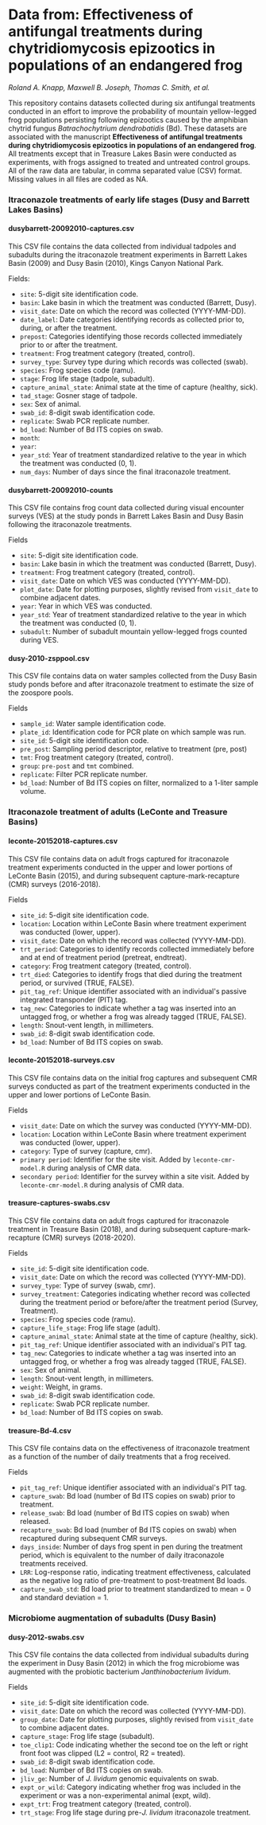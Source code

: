 # Data from: Effectiveness of antifungal treatments during chytridiomycosis epizootics in populations of an endangered frog

*Roland A. Knapp, Maxwell B. Joseph, Thomas C. Smith, et al.*

This repository contains datasets collected during six antifungal treatments conducted in an effort to improve the probability of mountain yellow-legged frog populations persisting following epizootics caused by the amphibian chytrid fungus *Batrachochytrium dendrobatidis* (Bd). 
These datasets are associated with the manuscript **Effectiveness of antifungal treatments during chytridiomycosis epizootics in populations of an endangered frog**. 
All treatments except that in Treasure Lakes Basin were conducted as experiments, with frogs assigned to treated and untreated control groups. 
All of the raw data are tabular, in comma separated value (CSV) format. 
Missing values in all files are coded as NA. 

### Itraconazole treatments of early life stages (Dusy and Barrett Lakes Basins)

#### dusybarrett-20092010-captures.csv

This CSV file contains the data collected from individual tadpoles and subadults during the itraconazole treatment experiments in Barrett Lakes Basin (2009) and Dusy Basin (2010), Kings Canyon National Park. 

Fields: 

- `site`: 5-digit site identification code.
- `basin`: Lake basin in which the treatment was conducted (Barrett, Dusy).
- `visit_date`: Date on which the record was collected (YYYY-MM-DD).
- `date_label`: Date categories identifying records as collected prior to, during, or after the treatment.
- `prepost`: Categories identifying those records collected immediately prior to or after the treatment.
- `treatment`: Frog treatment category (treated, control).
- `survey_type`: Survey type during which records was collected (swab).
- `species`: Frog species code (ramu).
- `stage`: Frog life stage (tadpole, subadult).
- `capture_animal_state`: Animal state at the time of capture (healthy, sick). 
- `tad_stage`: Gosner stage of tadpole.
- `sex`: Sex of animal.
- `swab_id`: 8-digit swab identification code.
- `replicate`: Swab PCR replicate number.
- `bd_load`: Number of Bd ITS copies on swab.
- `month`:
- `year`:
- `year_std`: Year of treatment standardized relative to the year in which the treatment was conducted (0, 1).
- `num_days`: Number of days since the final itraconazole treatment. 

#### dusybarrett-20092010-counts

This CSV file contains frog count data collected during visual encounter surveys (VES) at the study ponds in Barrett Lakes Basin and Dusy Basin following the itraconazole treatments. 

Fields

- `site`: 5-digit site identification code.
- `basin`: Lake basin in which the treatment was conducted (Barrett, Dusy).
- `treatment`: Frog treatment category (treated, control).
- `visit_date`: Date on which VES was conducted (YYYY-MM-DD).
- `plot_date`: Date for plotting purposes, slightly revised from `visit_date` to combine adjacent dates.
- `year`: Year in which VES was conducted.
- `year_std`: Year of treatment standardized relative to the year in which the treatment was conducted (0, 1).
- `subadult`: Number of subadult mountain yellow-legged frogs counted during VES.

#### dusy-2010-zsppool.csv

This CSV file contains data on water samples collected from the Dusy Basin study ponds before and after itraconazole treatment to estimate the size of the zoospore pools.

Fields

- `sample_id`: Water sample identification code. 
- `plate_id`: Identification code for PCR plate on which sample was run. 
- `site_id`: 5-digit site identification code.
- `pre_post`: Sampling period descriptor, relative to treatment (pre, post)
- `tmt`: Frog treatment category (treated, control).
- `group`: `pre-post` and `tmt` combined. 
- `replicate`: Filter PCR replicate number.
- `bd_load`: Number of Bd ITS copies on filter, normalized to a 1-liter sample volume.

### Itraconazole treatment of adults (LeConte and Treasure Basins)

#### leconte-20152018-captures.csv

This CSV file contains data on adult frogs captured for itraconazole treatment experiments conducted in the upper and lower portions of LeConte Basin (2015), and during subsequent capture-mark-recapture (CMR) surveys (2016-2018).

Fields

- `site_id`: 5-digit site identification code.
- `location`: Location within LeConte Basin where treatment experiment was conducted (lower, upper).
- `visit_date`: Date on which the record was collected (YYYY-MM-DD).
- `trt_period`: Categories to identify records collected immediately before and at end of treatment period (pretreat, endtreat).
- `category`: Frog treatment category (treated, control).
- `trt_died`: Categories to identify frogs that died during the treatment period, or survived (TRUE, FALSE). 
- `pit_tag_ref`: Unique identifier associated with an individual's passive integrated transponder (PIT) tag.
- `tag_new`: Categories to indicate whether a tag was inserted into an untagged frog, or whether a frog was already tagged (TRUE, FALSE). 
- `length`: Snout-vent length, in millimeters.
- `swab_id`: 8-digit swab identification code.
- `bd_load`: Number of Bd ITS copies on swab.

#### leconte-20152018-surveys.csv

This CSV file contains data on the initial frog captures and subsequent CMR surveys conducted as part of the treatment experiments conducted in the upper and lower portions of LeConte Basin. 

Fields

- `visit_date`: Date on which the survey was conducted (YYYY-MM-DD).
- `location`: Location within LeConte Basin where treatment experiment was conducted (lower, upper).
- `category`: Type of survey (capture, cmr).
- `primary period`: Identifier for the site visit. Added by `leconte-cmr-model.R` during analysis of CMR data. 
- `secondary period`: Identifier for the survey within a site visit. Added by `leconte-cmr-model.R` during analysis of CMR data.  

#### treasure-captures-swabs.csv

This CSV file contains data on adult frogs captured for itraconazole treatment in Treasure Basin (2018), and during subsequent capture-mark-recapture (CMR) surveys (2018-2020).

Fields

- `site_id`: 5-digit site identification code.
- `visit_date`: Date on which the record was collected (YYYY-MM-DD).
- `survey_type`: Type of survey (swab, cmr).
- `survey_treatment`: Categories indicating whether record was collected during the treatment period or before/after the treatment period (Survey, Treatment).
- `species`: Frog species code (ramu).
- `capture_life_stage`: Frog life stage (adult).
- `capture_animal_state`: Animal state at the time of capture (healthy, sick). 
- `pit_tag_ref`: Unique identifier associated with an individual's PIT tag.
- `tag_new`: Categories to indicate whether a tag was inserted into an untagged frog, or whether a frog was already tagged (TRUE, FALSE). 
- `sex`: Sex of animal.
- `length`: Snout-vent length, in millimeters.
- `weight`: Weight, in grams. 
- `swab_id`: 8-digit swab identification code.
- `replicate`: Swab PCR replicate number.
- `bd_load`: Number of Bd ITS copies on swab.

#### treasure-Bd-4.csv

This CSV file contains data on the effectiveness of itraconazole treatment as a function of the number of daily treatments that a frog received. 

Fields

- `pit_tag_ref`: Unique identifier associated with an individual's PIT tag.
- `capture_swab`: Bd load (number of Bd ITS copies on swab) prior to treatment. 
- `release_swab`: Bd load (number of Bd ITS copies on swab) when released.
- `recapture_swab`: Bd load (number of Bd ITS copies on swab) when recaptured during subsequent CMR surveys.
- `days_inside`: Number of days frog spent in pen during the treatment period, which is equivalent to the number of daily itraconazole treatments received. 
- `LRR`: Log-response ratio, indicating treatment effectiveness, calculated as the negative log ratio of pre-treatment to post-treatment Bd loads.
- `capture_swab_std`: Bd load prior to treatment standardized to mean = 0 and standard deviation = 1.

### Microbiome augmentation of subadults (Dusy Basin)

#### dusy-2012-swabs.csv

This CSV file contains the data collected from individual subadults during the experiment in Dusy Basin (2012) in which the frog microbiome was augmented with the probiotic bacterium *Janthinobacterium lividum*. 

Fields

- `site_id`: 5-digit site identification code.
- `visit_date`: Date on which the record was collected (YYYY-MM-DD).
- `group_date`: Date for plotting purposes, slightly revised from `visit_date` to combine adjacent dates.
- `capture_stage`: Frog life stage (subadult).
- `toe_clip1`: Code indicating whether the second toe on the left or right front foot was clipped (L2 = control, R2 = treated).
- `swab_id`: 8-digit swab identification code.
- `bd_load`: Number of Bd ITS copies on swab.
- `jliv_ge`: Number of *J. lividum* genomic equivalents on swab. 
- `expt_or_wild`: Category indicating whether frog was included in the experiment or was a non-experimental animal (expt, wild).
- `expt_trt`: Frog treatment category (treated, control). 
- `trt_stage`: Frog life stage during pre-*J. lividum* itraconazole treatment. 
